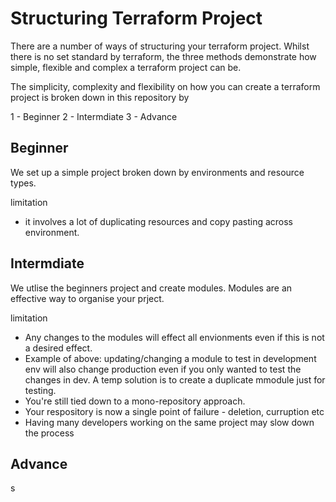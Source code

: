 # Structuring Terraform Project

There are a number of ways of structuring your terraform project. Whilst there is no set standard by terraform, the three methods demonstrate how simple, flexible and complex a terraform project can be.

The simplicity, complexity and flexibility on how you can create a terraform project is broken down in this repository by

1 - Beginner
2 - Intermdiate
3 - Advance


## Beginner
We set up a simple project broken down by environments and resource types.

limitation 
- it involves a lot of duplicating resources and copy pasting across environment.

## Intermdiate
We utlise the beginners project and create modules. Modules are an effective way to organise your prject.

limitation
- Any changes to the modules will effect all envionments even if this is not a desired effect.
- Example of above: updating/changing a module to test in development env will also change production even if you only wanted to test the changes in dev. A temp solution is to create a duplicate mmodule just for testing.
- You're still tied down to a mono-repository approach.
- Your respository is now a single point of failure - deletion, curruption etc
- Having many developers working on the same project may slow down the process

## Advance
s

